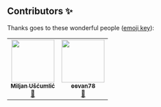 ## Contributors ✨

Thanks goes to these wonderful people ([emoji key](https://allcontributors.org/docs/en/emoji-key)):

<!-- ALL-CONTRIBUTORS-LIST:START - Do not remove or modify this section -->
<!-- prettier-ignore-start -->
<!-- markdownlint-disable -->
<table>
  <tr>
    <td align="center"><a href="https://www.linkedin.com/in/miljanuscumlic/"><img src="https://avatars1.githubusercontent.com/u/30440470?v=4" width="100px;" alt=""/><br /><sub><b>Miljan Ušćumlić</b></sub></a><br /><a href="https://github.com/miljanuscumlic/cli-commands/commits?author=miljanuscumlic" title="Documentation">📖</a></td>
    <td align="center"><a href="https://github.com/eevan78"><img src="https://avatars1.githubusercontent.com/u/27575106?v=4" width="100px;" alt=""/><br /><sub><b>eevan78</b></sub></a><br /><a href="https://github.com/miljanuscumlic/cli-commands/commits?author=eevan78" title="Documentation">📖</a></td>
  </tr>
</table>

<!-- markdownlint-enable -->
<!-- prettier-ignore-end -->
<!-- ALL-CONTRIBUTORS-LIST:END -->

